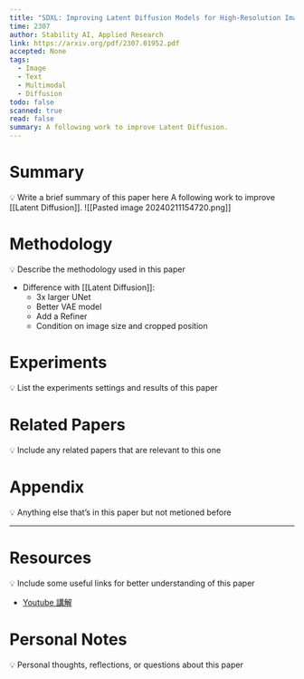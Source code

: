 ```yaml
---
title: "SDXL: Improving Latent Diffusion Models for High-Resolution Image Synthesis"
time: 2307
author: Stability AI, Applied Research
link: https://arxiv.org/pdf/2307.01952.pdf
accepted: None
tags:
  - Image
  - Text
  - Multimodal
  - Diffusion
todo: false
scanned: true
read: false
summary: A following work to improve Latent Diffusion.
---
```

# Summary
💡 Write a brief summary of this paper here
A following work to improve [[Latent Diffusion]].
![[Pasted image 20240211154720.png]]
# Methodology
💡 Describe the methodology used in this paper
- Difference with [[Latent Diffusion]]:
	- 3x larger UNet
	- Better VAE model
	- Add a Refiner
	- Condition on image size and cropped position
# Experiments
💡 List the experiments settings and results of this paper

# Related Papers
💡 Include any related papers that are relevant to this one

# Appendix
💡 Anything else that’s in this paper but not metioned before

---
# Resources
💡 Include some useful links for better understanding of this paper
- [Youtube 講解](https://www.youtube.com/watch?v=_yDhjA9SY3Q)

# Personal Notes
💡 Personal thoughts, reflections, or questions about this paper